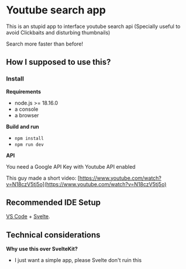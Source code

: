 # Youtube search app

This is an stupid app to interface youtube search api (Specially useful to avoid Clickbaits and disturbing thumbnails) 

Search more faster than before!

## How I supposed to use this?

### Install

**Requirements**

- node.js >= 18.16.0
- a console
- a browser

**Build and run**

- `npm install`
- `npm run dev`

**API**

You need a Google API Key with Youtube API enabled


This guy made a short video: [https://www.youtube.com/watch?v=N18czV5tj5o](https://www.youtube.com/watch?v=N18czV5tj5o)


## Recommended IDE Setup

[VS Code](https://code.visualstudio.com/) + [Svelte](https://marketplace.visualstudio.com/items?itemName=svelte.svelte-vscode).



## Technical considerations

**Why use this over SvelteKit?**

- I just want a simple app, please Svelte don't ruin this